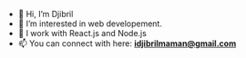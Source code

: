 - 👋 Hi, I’m Djibril
- 👀 I’m interested in web developement.
- 🌱 I work with React.js and Node.js
- 📫 You can connect with here: **idjibrilmaman@gmail.com**
